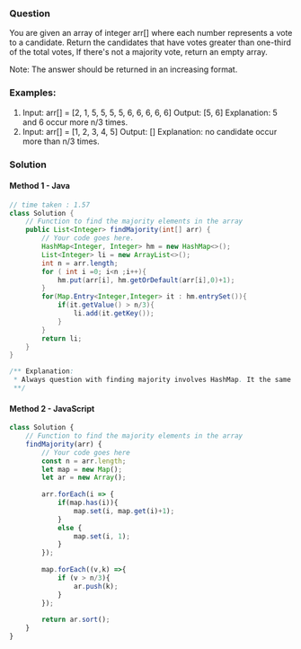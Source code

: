 ### Question
You are given an array of integer arr[] where each number represents a vote to a candidate. Return the candidates that have votes greater than one-third of the total votes, If there's not a majority vote, return an empty array. 

Note: The answer should be returned in an increasing format.

### Examples:

1. Input: arr[] = [2, 1, 5, 5, 5, 5, 6, 6, 6, 6, 6]
Output: [5, 6]
Explanation: 5 and 6 occur more n/3 times.
2. Input: arr[] = [1, 2, 3, 4, 5]
Output: []
Explanation: no candidate occur more than n/3 times.

### Solution

#### Method 1 - Java 
```java
// time taken : 1.57
class Solution {
    // Function to find the majority elements in the array
    public List<Integer> findMajority(int[] arr) {
        // Your code goes here.
        HashMap<Integer, Integer> hm = new HashMap<>();
        List<Integer> li = new ArrayList<>();
        int n = arr.length;
        for ( int i =0; i<n ;i++){
            hm.put(arr[i], hm.getOrDefault(arr[i],0)+1);
        }
        for(Map.Entry<Integer,Integer> it : hm.entrySet()){
            if(it.getValue() > n/3){
                li.add(it.getKey());
            }
        }
        return li;
    }
}

/** Explanation:
 * Always question with finding majority involves HashMap. It the same concept of using hashmap to find the count of the occurance of the elements and then chekc with map iteration for the given condition
 **/
```

#### Method 2 - JavaScript
```javascript
class Solution {
    // Function to find the majority elements in the array
    findMajority(arr) {
        // Your code goes here
        const n = arr.length;
        let map = new Map();
        let ar = new Array();
        
        arr.forEach(i => {
            if(map.has(i)){
                map.set(i, map.get(i)+1);
            }
            else {
                map.set(i, 1); 
            }
        });
        
        map.forEach((v,k) =>{
            if (v > n/3){
                ar.push(k);
            }
        });
        
        return ar.sort();
    }
}
```